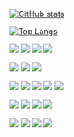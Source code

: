 [![GitHub stats](https://github-readme-stats.vercel.app/api?username=willemverbuyst&show_icons=true&theme=synthwave)](https://github.com/willemverbuyst/github-readme-stats)

[![Top Langs](https://github-readme-stats.vercel.app/api/top-langs/?username=willemverbuyst&theme=synthwave)](https://github.com/willemverbuyst/github-readme-stats)

![](https://img.shields.io/badge/TYPESCRIPT-informational?style=flat&logo=TypeScript&logoColor=white&color=2bbc8a)
![](https://img.shields.io/badge/JAVASCRIPT-informational?style=flat&logo=JavaScript&logoColor=white&color=2bbc8a)
![](https://img.shields.io/badge/HTML5-informational?style=flat&logo=HTML5&logoColor=white&color=2bbc8a)
![](https://img.shields.io/badge/CSS3-informational?style=flat&logo=CSS3&logoColor=white&color=2bbc8a)

![](https://img.shields.io/badge/REACT-informational?style=flat&logo=React&logoColor=white&color=2bbc8a)
![](https://img.shields.io/badge/ANGULAR-informational?style=flat&logo=Angular&logoColor=white&color=2bbc8a)
![](https://img.shields.io/badge/SVELTE-informational?style=flat&logo=Svelte&logoColor=white&color=2bbc8a)

![](https://img.shields.io/badge/SASS-informational?style=flat&logo=Sass&logoColor=white&color=2bbc8a)
![](https://img.shields.io/badge/BOOTSTRAP-informational?style=flat&logo=Bootstrap&logoColor=white&color=2bbc8a)
![](https://img.shields.io/badge/MATERIAL%20UI-informational?style=flat&logo=Material-UI&logoColor=white&color=2bbc8a)
![](https://img.shields.io/badge/ANT%20DESIGN-informational?style=flat&logo=Svelte&logoColor=white&color=2bbc8a)
![](https://img.shields.io/badge/STYLED%20COMPONENTS-informational?style=flat&logo=Styled-components&logoColor=white&color=2bbc8a)

![](https://img.shields.io/badge/REDUX-informational?style=flat&logo=Redux&logoColor=white&color=2bbc8a)
![](https://img.shields.io/badge/NODEJS-informational?style=flat&logo=node.js&logoColor=white&color=2bbc8a)
![](https://img.shields.io/badge/CHARTJS-informational?style=flat&logo=chart.js&logoColor=white&color=2bbc8a)
![](https://img.shields.io/badge/THREEJS-informational?style=flat&logo=three.js&logoColor=white&color=2bbc8a)

![](https://img.shields.io/badge/VBA-informational?style=flat&logo=VBA&logoColor=white&color=2bbc8a)
![](https://img.shields.io/badge/POWERSHELL-informational?style=flat&logo=PowerShell&logoColor=white&color=2bbc8a)
![](https://img.shields.io/badge/PYTHON-informational?style=flat&logo=PYTHON&logoColor=white&color=2bbc8a)
![](https://img.shields.io/badge/BASH-informational?style=flat&logo=gnu-bash&logoColor=white&color=2bbc8a)
